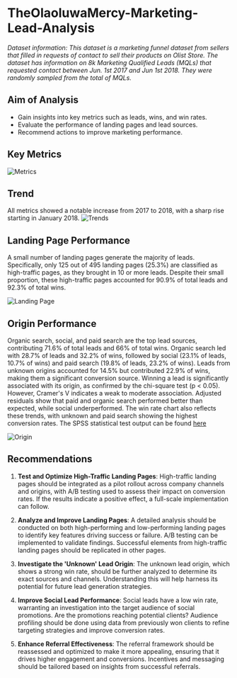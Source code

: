 # TheOlaoluwaMercy-Marketing-Lead-Analysis
_Dataset information: This dataset is a marketing funnel dataset from sellers that filled in requests of contact to sell their products on Olist Store. The dataset has information on 8k Marketing Qualified Leads (MQLs) that requested contact between Jun. 1st 2017 and Jun 1st 2018. They were randomly sampled from the total of MQLs._
## Aim of Analysis
* Gain insights into key metrics such as leads, wins, and win rates.
* Evaluate the performance of landing pages and lead sources.
* Recommend actions to improve marketing performance.
## Key Metrics
![Metrics](https://github.com/user-attachments/assets/52f99d70-ab47-4541-8cd6-4fbc5eaf947e)
## Trend
All metrics showed a notable increase from 2017 to 2018, with a sharp rise starting in January 2018.
![Trends](https://github.com/user-attachments/assets/edaf04c9-22d7-428a-9028-1e83e7d8074a)
## Landing Page Performance
A small number of landing pages generate the majority of leads. Specifically, only 125 out of 495 landing pages (25.3%) are classified as high-traffic pages, as they brought in 10 or more leads. Despite their small proportion, these high-traffic pages accounted for 90.9% of total leads and 92.3% of total wins.

![Landing Page](https://github.com/user-attachments/assets/2a797e92-424f-4fdb-a0ab-e9361c4c84c3)

## Origin Performance
Organic search, social, and paid search are the top lead sources, contributing 71.6% of total leads and 66% of total wins. Organic search led with 28.7% of leads and 32.2% of wins, followed by social (23.1% of leads, 10.7% of wins) and paid search (19.8% of leads, 23.2% of wins). Leads from unknown origins accounted for 14.5% but contributed 22.9% of wins, making them a significant conversion source.
Winning a lead is significantly associated with its origin, as confirmed by the chi-square test (p < 0.05). However, Cramer's V indicates a weak to moderate association. Adjusted residuals show that paid and organic search performed better than expected, while social underperformed. The win rate chart also reflects these trends, with unknown and paid search showing the highest conversion rates. The SPSS statistical test output can be found [here](https://github.com/TheOlaoluwaMercy/TheOlaoluwaMercy-Marketing-Lead-Analysis/blob/main/Origin%20Statistical%20Test%20Output.pdf)

![Origin](https://github.com/user-attachments/assets/49f5309c-1d95-4562-9e94-4914832c13ed)

## Recommendations
1. **Test and Optimize High-Traffic Landing Pages**: High-traffic landing pages should be integrated as a pilot rollout across company channels and origins, with A/B testing used to assess their impact on conversion rates. If the results indicate a positive effect, a full-scale implementation can follow.

2. **Analyze and Improve Landing Pages**: A detailed analysis should be conducted on both high-performing and low-performing landing pages to identify key features driving success or failure. A/B testing can be implemented to validate findings. Successful elements from high-traffic landing pages should be replicated in other pages.

3. **Investigate the 'Unknown' Lead Origin**: The unknown lead origin, which shows a strong win rate, should be further analyzed to determine its exact sources and channels. Understanding this will help harness its potential for future lead generation strategies.

4. **Improve Social Lead Performance**: Social leads have a low win rate, warranting an investigation into the target audience of social promotions. Are the promotions reaching potential clients? Audience profiling should be done using data from previously won clients to refine targeting strategies and improve conversion rates.

5. **Enhance Referral Effectiveness**: The referral framework should be reassessed and optimized to make it more appealing, ensuring that it drives higher engagement and conversions. Incentives and messaging should be tailored based on insights from successful referrals.



